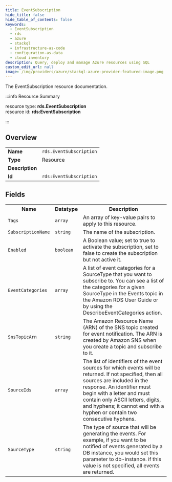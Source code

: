 ```yaml
---
title: EventSubscription
hide_title: false
hide_table_of_contents: false
keywords:
  - EventSubscription
  - rds
  - azure
  - stackql
  - infrastructure-as-code
  - configuration-as-data
  - cloud inventory
description: Query, deploy and manage Azure resources using SQL
custom_edit_url: null
image: /img/providers/azure/stackql-azure-provider-featured-image.png
---
```

The EventSubscription resource documentation.

:::info Resource Summary

<div class="row">
<div class="providerDocColumn">
<span>resource type:&nbsp;<b>rds.EventSubscription</b></span><br />
<span>resource id:&nbsp;<b>rds:EventSubscription</b></span><br />
</div>
</div>

:::

## Overview
<table><tbody>
<tr><td><b>Name</b></td><td><code>rds.EventSubscription</code></td></tr>
<tr><td><b>Type</b></td><td>Resource</td></tr>
<tr><td><b>Description</b></td><td></td></tr>
<tr><td><b>Id</b></td><td><code>rds:EventSubscription</code></td></tr>
</tbody></table>

## Fields
<table><tbody>
<tr><th>Name</th><th>Datatype</th><th>Description</th></tr>
<tr><td><code>Tags</code></td><td><code>array</code></td><td>An array of key-value pairs to apply to this resource.</td></tr><tr><td><code>SubscriptionName</code></td><td><code>string</code></td><td>The name of the subscription.</td></tr><tr><td><code>Enabled</code></td><td><code>boolean</code></td><td>A Boolean value; set to true to activate the subscription, set to false to create the subscription but not active it.</td></tr><tr><td><code>EventCategories</code></td><td><code>array</code></td><td>A list of event categories for a SourceType that you want to subscribe to. You can see a list of the categories for a given SourceType in the Events topic in the Amazon RDS User Guide or by using the DescribeEventCategories action.</td></tr><tr><td><code>SnsTopicArn</code></td><td><code>string</code></td><td>The Amazon Resource Name (ARN) of the SNS topic created for event notification. The ARN is created by Amazon SNS when you create a topic and subscribe to it.</td></tr><tr><td><code>SourceIds</code></td><td><code>array</code></td><td>The list of identifiers of the event sources for which events will be returned. If not specified, then all sources are included in the response. An identifier must begin with a letter and must contain only ASCII letters, digits, and hyphens; it cannot end with a hyphen or contain two consecutive hyphens.</td></tr><tr><td><code>SourceType</code></td><td><code>string</code></td><td>The type of source that will be generating the events. For example, if you want to be notified of events generated by a DB instance, you would set this parameter to db-instance. if this value is not specified, all events are returned.</td></tr>
</tbody></table>